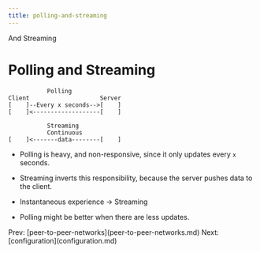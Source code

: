 ```yaml
---
title: polling-and-streaming
---
```


And Streaming

# Polling and Streaming

               Polling
    Client                    Server
    [    ]--Every x seconds-->[    ]
    [    ]<-------------------[    ]

               Streaming
               Continuous
    [    ]<-------data--------[    ]

- Polling is heavy, and non-responsive, since it only updates every
  `x` seconds.

- Streaming inverts this responsibility, because the server pushes
  data to the client.

- Instantaneous experience -\> Streaming

- Polling might be better when there are less updates.

Prev:
\[peer-to-peer-networks](peer-to-peer-networks.md)
Next: \[configuration](configuration.md)
